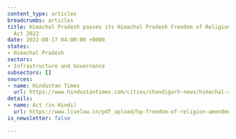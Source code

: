 ```yaml
---
content_type: articles
breadcrumbs: articles
title: Himachal Pradesh passes its Himachal Pradesh Freedom of Religion (Amendment)
  Act 2022
date: 2022-08-17 04:00:00 +0000
states:
- Himachal Pradesh
sectors:
- Infrastructure and Governance
subsectors: []
sources:
- name: Hindustan Times
  url: https://www.hindustantimes.com/cities/chandigarh-news/himachal-assembly-passes-bill-against-forced-mass-conversion-101660428921240.html
details:
- name: Act (in Hindi)
  url: https://www.livelaw.in/pdf_upload/hp-freedom-of-religion-amendment-act-2022-430334.pdf
is_newsletter: false

---
```

